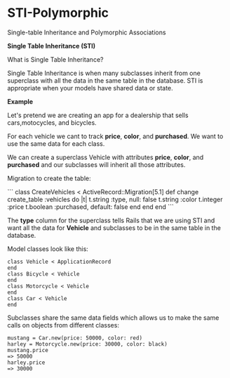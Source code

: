 # STI-Polymorphic
Single-table Inheritance and Polymorphic Associations

<strong> Single Table Inheritance (STI) </strong>

What is Single Table Inheritance?

Single Table Inheritance is when many subclasses inherit from one superclass with all the data in the same table in the database.
STI is appropriate when your models have shared data or state.


<strong><p>Example</p></strong>
<p>Let's pretend we are creating an app for
a dealership that sells cars,motocycles, and bicycles.</p>
<p>For each vehicle we cant to track <strong>price</strong>, <strong>color</strong>, and <strong>purchased</strong>.
We want to use the same data for each class.</p>

<p>We can create a superclass Vehicle with attributes <strong>price</strong>, <strong>color</strong>, and <strong>purchased</strong> and our subclasses will inherit all those attributes.</p>

<p>Migration to create the table:</p>
```
class CreateVehicles < ActiveRecord::Migration[5.1]
  def change                           
    create_table :vehicles do |t|                             
      t.string :type, null: false                         
      t.string :color                             
      t.integer :price                            
      t.boolean :purchased, default: false                                                      
    end                         
  end                       
end
```
<p>The <strong>type</strong> column for the superclass tells Rails that we are using STI and want all the data for <strong>Vehicle</strong> and subclasses to be in the same table in the database.</p>

<p>Model classes look like this:</p>

```
class Vehicle < ApplicationRecord
end
class Bicycle < Vehicle
end
class Motorcycle < Vehicle
end
class Car < Vehicle
end
```


Subclasses share the same data fields which allows us to make the same calls on objects from different classes:

```
mustang = Car.new(price: 50000, color: red)
harley = Motorcycle.new(price: 30000, color: black)
mustang.price
=> 50000
harley.price
=> 30000
```
